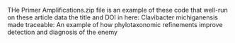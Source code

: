 THe Primer Amplifications.zip file is an example of these code that well-run on these article data the title and DOI in here:
Clavibacter michiganensis made traceable: An example of how phylotaxonomic refinements improve detection and diagnosis of the enemy 
